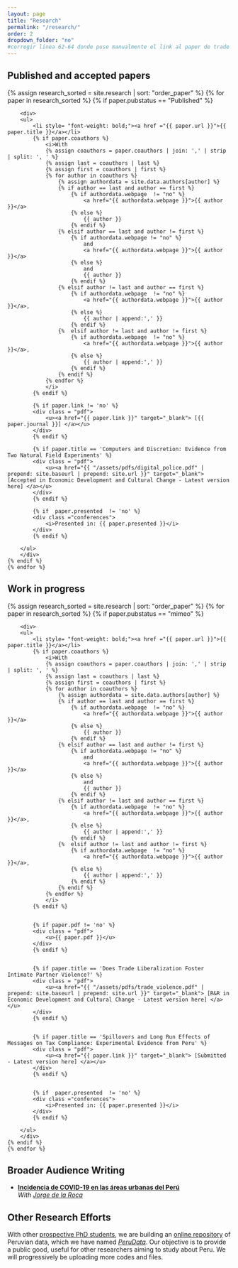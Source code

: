 ```yaml
---
layout: page
title: "Research"
permalink: "/research/"
order: 2
dropdown_folder: "no"
#corregir linea 62-64 donde puse manualmente el link al paper de trade violence
---
```


<h2> Published and accepted papers </h2>
<div>
	{% assign research_sorted = site.research | sort: "order_paper" %}
	{% for paper in research_sorted %}
	{% if paper.pubstatus == "Published" %}
			
		<div>
		<ul>	
			<li style= "font-weight: bold;"><a href ="{{ paper.url }}">{{ paper.title }}</a></li>
			{% if paper.coauthors %}
				<i>With
				{% assign coauthors = paper.coauthors | join: ',' | strip | split: ', ' %}
				{% assign last = coauthors | last %}
				{% assign first = coauthors | first %}
				{% for author in coauthors %}
					{% assign authordata = site.data.authors[author] %}
					{% if author == last and author == first %}
						{% if authordata.webpage  != "no" %}
							<a href="{{ authordata.webpage }}">{{ author }}</a>
						{% else %}
							{{ author }}
						{% endif %}
					{% elsif author == last and author != first %}
						{% if authordata.webpage != "no" %}
							and
							<a href="{{ authordata.webpage }}">{{ author }}</a>
						{% else %}
							and
							{{ author }}
						{% endif %}
					{% elsif author != last and author == first %}
						{% if authordata.webpage  != "no" %}
							<a href="{{ authordata.webpage }}">{{ author }}</a>,
						{% else %}
							{{ author | append:',' }}
						{% endif %}
					{%	elsif author != last and author != first %}
						{% if authordata.webpage  != "no" %}
							<a href="{{ authordata.webpage }}">{{ author }}</a>,
						{% else %}
							{{ author | append:',' }}
						{% endif %}
					{% endif %}
				{% endfor %}
				</i>
			{% endif %}
				
			{% if paper.link != 'no' %}
			<div class = "pdf">
				<u><a href="{{ paper.link }}" target="_blank"> [{{ paper.journal }}] </a></u>
			</div>
			{% endif %}
				
			{% if paper.title == 'Computers and Discretion: Evidence from Two Natural Field Experiments' %}
			<div class = "pdf">
				<u><a href="{{ "/assets/pdfs/digital_police.pdf" | prepend: site.baseurl | prepend: site.url }}" target="_blank"> [Accepted in Economic Development and Cultural Change - Latest version here] </a></u>
			</div>
			{% endif %}
			
			{% if  paper.presented  != 'no' %}
			<div class ="conferences">
				<i>Presented in: {{ paper.presented }}</i>
			</div>
			{% endif %}						
					
		</ul>	
		</div>
	{% endif %}	
	{% endfor %}
</div>




<h2> Work in progress </h2>

<div>
	{% assign research_sorted = site.research | sort: "order_paper" %}
	{% for paper in research_sorted %}
	{% if paper.pubstatus == "mimeo" %}
			
		<div>
		<ul>	
			<li style= "font-weight: bold;"><a href ="{{ paper.url }}">{{ paper.title }}</a></li>
			{% if paper.coauthors %}
				<i>With
				{% assign coauthors = paper.coauthors | join: ',' | strip | split: ', ' %}
				{% assign last = coauthors | last %}
				{% assign first = coauthors | first %}
				{% for author in coauthors %}
					{% assign authordata = site.data.authors[author] %}
					{% if author == last and author == first %}
						{% if authordata.webpage  != "no" %}
							<a href="{{ authordata.webpage }}">{{ author }}</a>
						{% else %}
							{{ author }}
						{% endif %}
					{% elsif author == last and author != first %}
						{% if authordata.webpage != "no" %}
							and
							<a href="{{ authordata.webpage }}">{{ author }}</a>
						{% else %}
							and
							{{ author }}
						{% endif %}
					{% elsif author != last and author == first %}
						{% if authordata.webpage  != "no" %}
							<a href="{{ authordata.webpage }}">{{ author }}</a>,
						{% else %}
							{{ author | append:',' }}
						{% endif %}
					{%	elsif author != last and author != first %}
						{% if authordata.webpage  != "no" %}
							<a href="{{ authordata.webpage }}">{{ author }}</a>,
						{% else %}
							{{ author | append:',' }}
						{% endif %}
					{% endif %}
				{% endfor %}
				</i>
			{% endif %}
			
			
			{% if paper.pdf != 'no' %}
			<div class = "pdf">
				<u>{{ paper.pdf }}</u>
			</div>
			{% endif %}
			
			
			{% if paper.title == 'Does Trade Liberalization Foster Intimate Partner Violence?' %}
			<div class = "pdf">
				<u><a href="{{ "/assets/pdfs/trade_violence.pdf" | prepend: site.baseurl | prepend: site.url }}" target="_blank"> [R&R in Economic Development and Cultural Change - Latest version here] </a></u>
			</div>
			{% endif %}

				
			{% if paper.title == 'Spillovers and Long Run Effects of Messages on Tax Compliance: Experimental Evidence from Peru' %}
			<div class = "pdf">
				<u><a href="{{ paper.link }}" target="_blank"> [Submitted - Latest version here] </a></u>
			</div>
			{% endif %}
			
			
			{% if  paper.presented  != 'no' %}
			<div class ="conferences">
				<i>Presented in: {{ paper.presented }}</i>
			</div>
			{% endif %}						
					
		</ul>	
		</div>
	{% endif %}	
	{% endfor %}
</div>

<h2> Broader Audience Writing </h2>
<ul>
<li style="font-weight: bold;"><a href ="https://jorgedelaroca.name/r_covidperu.pdf"> Incidencia de COVID-19 en las áreas urbanas del Perú </a></li>
	<i> With <a href ="https://jorgedelaroca.name/index.html"> Jorge de la Roca</a></i> 
</ul>


<h2> Other Research Efforts </h2>
<div class="text">
   <p> With other <a href="https://github.com/orgs/PeruData/people">prospective PhD students</a>, we are building an <a href="https://github.com/PeruData"> online repository</a> of Peruvian data, which we have named <a href="https://github.com/PeruData"><u><i>PeruData</i></u></a>. Our objective is to provide a public good, useful for other researchers aiming to study about Peru. We will progressively be uploading more codes and files.</p>
</div>